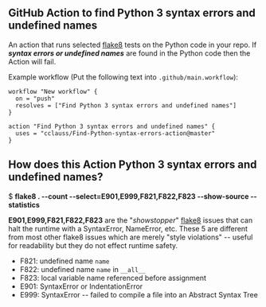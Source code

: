 ## GitHub Action to find Python 3 syntax errors and undefined names

An action that runs selected [flake8](http://flake8.pycqa.org) tests on the Python code in your repo.
If ___syntax errors or undefined names___ are found in the Python code then the Action will fail.

Example workflow (Put the following text into `.github/main.workflow`):
```
workflow "New workflow" {
  on = "push"
  resolves = ["Find Python 3 syntax errors and undefined names"]
}

action "Find Python 3 syntax errors and undefined names" {
  uses = "cclauss/Find-Python-syntax-errors-action@master"
}
```
## How does this Action Python 3 syntax errors and undefined names?
$ __flake8 . --count --select=E901,E999,F821,F822,F823 --show-source --statistics__

__E901,E999,F821,F822,F823__ are the "_showstopper_" [flake8](http://flake8.pycqa.org) issues that can halt the runtime with a SyntaxError, NameError, etc. These 5 are different from most other flake8 issues which are merely "style violations" -- useful for readability but they do not effect runtime safety.
* F821: undefined name `name`
* F822: undefined name `name` in `__all__`
* F823: local variable name referenced before assignment
* E901: SyntaxError or IndentationError
* E999: SyntaxError -- failed to compile a file into an Abstract Syntax Tree
